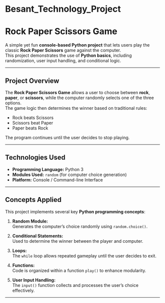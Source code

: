 # Besant_Technology_Project
# Rock Paper Scissors Game

A simple yet fun **console-based Python project** that lets users play the classic **Rock Paper Scissors** game against the computer.  
This project demonstrates the use of **Python basics**, including randomization, user input handling, and conditional logic.

---

##  Project Overview

The **Rock Paper Scissors Game** allows a user to choose between **rock**, **paper**, or **scissors**, while the computer randomly selects one of the three options.  
The game logic then determines the winner based on traditional rules:

-  Rock beats Scissors  
-  Scissors beat Paper  
-  Paper beats Rock  

The program continues until the user decides to stop playing.

---

##  Technologies Used

- **Programming Language:** Python 3  
- **Modules Used:** `random` (for computer choice generation)  
- **Platform:** Console / Command-line Interface  

---

##  Concepts Applied

This project implements several key **Python programming concepts**:

1. **Random Module:**  
   Generates the computer’s choice randomly using `random.choice()`.

2. **Conditional Statements:**  
   Used to determine the winner between the player and computer.

3. **Loops:**  
   The `while` loop allows repeated gameplay until the user decides to exit.

4. **Functions:**  
   Code is organized within a function `play()` to enhance modularity.

5. **User Input Handling:**  
   The `input()` function collects and processes the user’s choice effectively.

---

